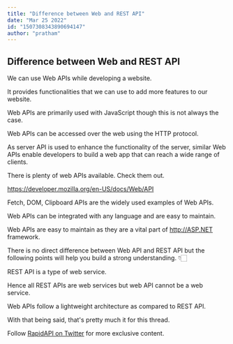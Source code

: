 ```yaml
---
title: "Difference between Web and REST API"
date: "Mar 25 2022"
id: "1507308343890694147"
author: "pratham"
---
```


## Difference between Web and REST API

<Tweet>

We can use Web APIs while developing a website.

It provides functionalities that we can use to add more features to our website.

Web APIs are primarily used with JavaScript though this is not always the case.

</Tweet>

<Tweet>

Web APIs can be accessed over the web using the HTTP protocol.

As server API is used to enhance the functionality of the server, similar Web APIs enable developers to build a web app that can reach a wide range of clients.

</Tweet>

<Tweet>

There is plenty of web APIs available. Check them out.

https://developer.mozilla.org/en-US/docs/Web/API

</Tweet>

<Tweet>

Fetch, DOM, Clipboard APIs are the widely used examples of Web APIs.

</Tweet>

<Tweet>

Web APIs can be integrated with any language and are easy to maintain.

Web APIs are easy to maintain as they are a vital part of http://ASP.NET framework.

</Tweet>

<Tweet>

There is no direct difference between Web API and REST API but the following points will help you build a strong understanding. 👇🏻

</Tweet>

<Tweet>

REST API is a type of web service.

Hence all REST APIs are web services but web API cannot be a web service.

</Tweet>

<Tweet>

Web APIs follow a lightweight architecture as compared to REST API.

</Tweet>

<Tweet>

With that being said, that's pretty much it for this thread.

Follow [RapidAPI on Twitter](https://twitter.com/Rapid_API) for more exclusive content.

</Tweet>
